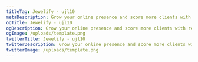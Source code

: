```yaml
---
titleTag: Jewelify - ujl10
metaDescription: Grow your online presence and score more clients with responsive and user-friendly websites.
ogTitle: Jewelify - ujl10
ogDescription: Grow your online presence and score more clients with responsive and user-friendly websites.
ogImage: /uploads/template.png
twitterTitle: Jewelify - ujl10
twitterDescription: Grow your online presence and score more clients with responsive and user-friendly websites.
twitterImage: /uploads/template.png
---
```

